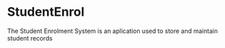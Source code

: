 # StudentEnrol
The Student Enrolment System is an aplication used to store and maintain student records
